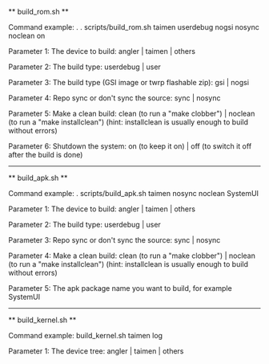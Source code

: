 ** build_rom.sh **

Command example:	 .  . scripts/build_rom.sh taimen userdebug nogsi nosync noclean on
 
Parameter 1: The device to build: angler | taimen | others

Parameter 2: The build type: userdebug | user

Parameter 3: The build type (GSI image or twrp flashable zip): gsi | nogsi

Parameter 4: Repo sync or don't sync the source: sync | nosync

Parameter 5: Make a clean build: clean (to run a "make clobber") | noclean (to run a "make installclean") (hint: installclean is usually enough to build without errors)

Parameter 6: Shutdown the system: on (to keep it on) | off (to switch it off after the build is done)


----------------

** build_apk.sh **

Command example: . scripts/build_apk.sh taimen nosync noclean SystemUI
 
Parameter 1: The device to build: angler | taimen | others

Parameter 2: The build type: userdebug | user

Parameter 3: Repo sync or don't sync the source: sync | nosync

Parameter 4: Make a clean build: clean (to run a "make clobber") | noclean (to run a "make installclean") (hint: installclean is usually enough to build without errors)

Parameter 5: The apk package name you want to build, for example SystemUI


---------------------

** build_kernel.sh **

Command example: build_kernel.sh taimen log

Parameter 1: The device tree: angler | taimen | others
